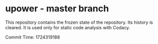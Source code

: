 # upower - master branch

This repository contains the frozen state of the repository.
Its history is cleared. It is used only for static code
analysis with Codacy.

Commit Time: 1724319188